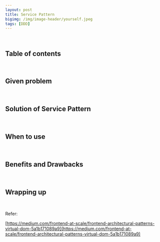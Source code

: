 ```yaml
---
layout: post
title: Service Pattern
bigimg: /img/image-header/yourself.jpeg
tags: [DDD]
---
```





<br>

## Table of contents





<br>

## Given problem






<br>

## Solution of Service Pattern






<br>

## When to use





<br>

## Benefits and Drawbacks





<br>

## Wrapping up




<br>

Refer:

[https://medium.com/frontend-at-scale/frontend-architectural-patterns-virtual-dom-5a1b171089a9](https://medium.com/frontend-at-scale/frontend-architectural-patterns-virtual-dom-5a1b171089a9)